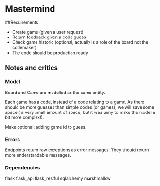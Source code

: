 # Mastermind

##Requirements
* Create game (given a user request)  
* Return feedback given a code guess  
* Check game historic (optional, actually is a role of the board not the codemaker)  
* The code should be production ready  

## Notes and critics

### Model
Board and Game are modelled as the same entity.

Each game has a code, instead of a code relating to a game. As there should
be more guesses than simple codes (or games), we will save some space (
a very small amount of space, but it was unny to make the model a bit more complex!).

Make optional: adding game id to guess.

### Errors
Endpoints return raw exceptions as error messages. They should return 
more understandable messages.

### Dependencies

flask
flask_api
flask_restful
sqlalchemy
marshmallow
